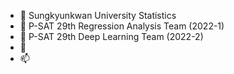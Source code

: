 - 👋 Sungkyunkwan University Statistics
- 👀 P-SAT 29th Regression Analysis Team (2022-1)
- 🌱 P-SAT 29th Deep Learning Team (2022-2)
- 💞️ 
- 📫 

<!---
yuuunapark/yuuunapark is a ✨ special ✨ repository because its `README.md` (this file) appears on your GitHub profile.
You can click the Preview link to take a look at your changes.
--->
